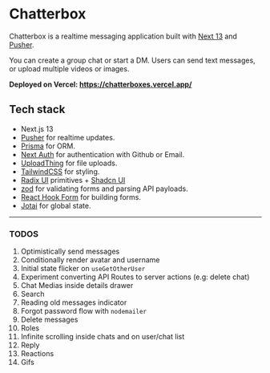 # Chatterbox

Chatterbox is a realtime messaging application built with [Next 13](https://nextjs.org/) and [Pusher](https://pusher.com/).

You can create a group chat or start a DM. Users can send text messages, or upload multiple videos or images.

**Deployed on Vercel: https://chatterboxes.vercel.app/**

## Tech stack

- Next.js 13
- [Pusher](https://pusher.com/) for realtime updates.
- [Prisma](https://www.prisma.io/) for ORM.
- [Next Auth](https://next-auth.js.org/) for authentication with Github or Email.
- [UploadThing](https://uploadthing.com/) for file uploads.
- [TailwindCSS](https://tailwindcss.com/) for styling.
- [Radix UI](https://www.radix-ui.com/) primitives + [Shadcn UI](https://ui.shadcn.com/)
- [zod](https://zod.dev/) for validating forms and parsing API payloads.
- [React Hook Form](https://react-hook-form.com/) for building forms.
- [Jotai](https://jotai.org/) for global state.

---

### TODOS

1. Optimistically send messages
2. Conditionally render avatar and username
3. Initial state flicker on `useGetOtherUser`
4. Experiment converting API Routes to server actions (e.g: delete chat)
5. Chat Medias inside details drawer
6. Search
7. Reading old messages indicator
8. Forgot password flow with `nodemailer`
9. Delete messages
10. Roles
11. Infinite scrolling inside chats and on user/chat list
12. Reply
13. Reactions
14. Gifs
